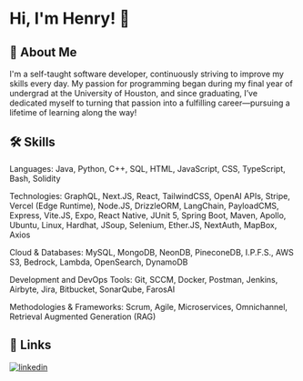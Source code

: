 # Hi, I'm Henry! 👋


## 🚀 About Me
I'm a self-taught software developer, continuously striving to improve my skills every day. My passion for programming began during my final year of undergrad at the University of Houston, and since graduating, I’ve dedicated myself to turning that passion into a fulfilling career—pursuing a lifetime of learning along the way!


## 🛠 Skills
Languages: Java, Python, C++, SQL, HTML, JavaScript, CSS, TypeScript, Bash, Solidity

Technologies: GraphQL, Next.JS, React, TailwindCSS, OpenAI APIs, Stripe, Vercel (Edge Runtime), Node.JS, DrizzleORM, LangChain, PayloadCMS, Express, Vite.JS, Expo, React Native, JUnit 5, Spring Boot, Maven, Apollo, Ubuntu, Linux, Hardhat, JSoup, Selenium, Ether.JS, NextAuth, MapBox, Axios

Cloud & Databases: MySQL, MongoDB, NeonDB, PineconeDB, I.P.F.S., AWS S3, Bedrock, Lambda, OpenSearch, DynamoDB

Development and DevOps Tools: Git, SCCM, Docker, Postman, Jenkins, Airbyte, Jira, Bitbucket, SonarQube, FarosAI

Methodologies & Frameworks: Scrum, Agile, Microservices, Omnichannel, Retrieval Augmented Generation (RAG)


## 🔗 Links
[![linkedin](https://img.shields.io/badge/linkedin-0A66C2?style=for-the-badge&logo=linkedin&logoColor=white)](https://www.linkedin.com/in/henry-nguyen682/)
